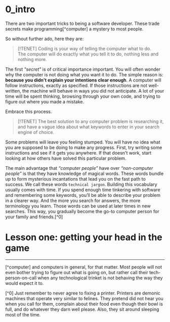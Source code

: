 # 0_intro

There are two important tricks to being a software developer. These trade secrets make programming[^computer] a mystery
to most people.

So without further ado, here they are:

> [!TENET]
> Coding is your way of telling the computer what to do.   
> The computer will do exactly what you tell it to do, nothing less and nothing more.

The first *"secret"* is of critical importance important. You will often wonder why the computer is not
doing what you want it to do. The simple reason is: **because you didn't explain your intentions
clear enough**. A computer will follow instructions, exactly as specified.
If those instructions are not well-written, the machine will behave in ways you did not anticipate.
A lot of your time will be spent thinking, browsing through your own code, and trying to figure out where you made a
mistake.

Embrace this process.

> [!TENET]
> The best solution to any computer problem is researching it, and have a vague idea about what keywords to enter in
> your search engine of choice.

Some problems will leave you feeling stumped. You will have no idea what you are supposed to be doing to make any
progress.
First, try writing some instructions and see if it gets you anywhere. If that doesn't work, start looking at how others
have solved this particular problem.

The main advantage that _“computer people”_ have over _“non-computer people”_ is that they have knowledge of magical
words.
These words bundle up to form mysterious incantations that lead you on the fast path to success. We call these
words `technical jargon`.
Building this vocabulary usually comes with time. If you spend enough time tinkering with software and remembering some
keywords, you’ll be
able to describe your problem in a clearer way. And the more you search for answers, the more terminology you learn.
Those words can be used at later times in new searches. This way, you gradually become the go-to computer person for
your family and friends.[^0]

# Lesson one: getting your head in the game

----

[^computer] and computers in general, for that matter. Most people will not even bother trying to figure out what is
going on, but rather call their tech-person-on-call when any technological trinket is not behaving the way they would
expect it to.

[^0] Just remember to never agree to fixing a printer. Printers are demonic machines that operate very similar to
felines.
They pretend did not hear you when you call for them, complain about their food even though their bowl is full, and do
whatever they darn well please.
Also, they sit around sleeping most of the time.
